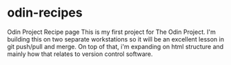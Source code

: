 # odin-recipes
Odin Project Recipe page
This is my first project for The Odin Project. I'm building this on two separate
workstations so it will be an excellent lesson in git push/pull and merge. On top of that, i'm 
expanding on html structure and mainly how that relates to version control software. 